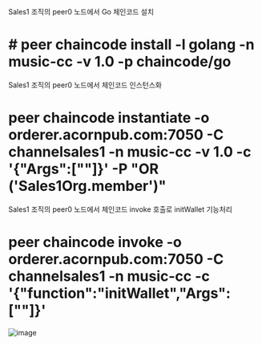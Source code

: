 

Sales1 조직의 peer0 노드에서 Go 체인코드 설치
# # peer chaincode install -l golang -n music-cc -v 1.0 -p chaincode/go

Sales1 조직의 peer0 노드에서 체인코드 인스턴스화
#  peer chaincode instantiate -o orderer.acornpub.com:7050 -C channelsales1 -n music-cc -v 1.0 -c '{"Args":[""]}' -P "OR ('Sales1Org.member')"

Sales1 조직의 peer0 노드에서 체인코드 invoke 호출로 initWallet 기능처리
#  peer chaincode invoke -o orderer.acornpub.com:7050 -C channelsales1 -n music-cc -c '{"function":"initWallet","Args":[""]}'

![image](https://user-images.githubusercontent.com/73014464/140737619-a05843ac-5a66-4136-bb50-95aa559f3c84.png)






